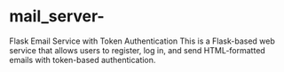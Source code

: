 # mail_server-
Flask Email Service with Token Authentication This is a Flask-based web service that allows users to register, log in, and send HTML-formatted emails with token-based authentication. 
